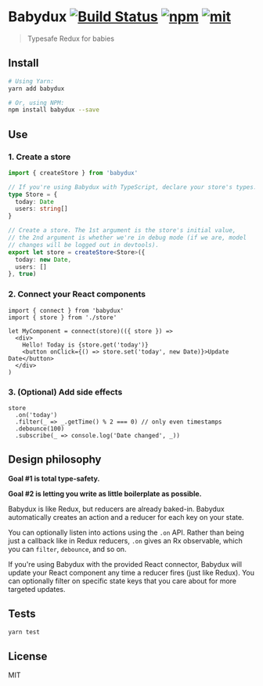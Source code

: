 # Babydux [![Build Status][build]](https://circleci.com/gh/bcherny/babydux) [![npm]](https://www.npmjs.com/package/babydux) [![mit]](https://opensource.org/licenses/MIT)

[build]: https://img.shields.io/circleci/project/bcherny/babydux.svg?branch=master&style=flat-square
[npm]: https://img.shields.io/npm/v/babydux.svg?style=flat-square
[mit]: https://img.shields.io/npm/l/babydux.svg?style=flat-square

> Typesafe Redux for babies

## Install

```sh
# Using Yarn:
yarn add babydux

# Or, using NPM:
npm install babydux --save
```

## Use

### 1. Create a store

```ts
import { createStore } from 'babydux'

// If you're using Babydux with TypeScript, declare your store's types.
type Store = {
  today: Date
  users: string[]
}

// Create a store. The 1st argument is the store's initial value,
// the 2nd argument is whether we're in debug mode (if we are, model
// changes will be logged out in devtools).
export let store = createStore<Store>({
  today: new Date,
  users: []
}, true)
```

### 2. Connect your React components

```tsx
import { connect } from 'babydux'
import { store } from './store'

let MyComponent = connect(store)(({ store }) =>
  <div>
    Hello! Today is {store.get('today')}
    <button onClick={() => store.set('today', new Date)}>Update Date</button>
  </div>
)
```

### 3. (Optional) Add side effects

```tsx
store
  .on('today')
  .filter(_ => _.getTime() % 2 === 0) // only even timestamps
  .debounce(100)
  .subscribe(_ => console.log('Date changed', _))
```

## Design philosophy

**Goal #1 is total type-safety.**

**Goal #2 is letting you write as little boilerplate as possible.**

Babydux is like Redux, but reducers are already baked-in. Babydux automatically creates an action and a reducer for each key on your state.

You can optionally listen into actions using the `.on` API. Rather than being just a callback like in Redux reducers, `.on` gives an Rx observable, which you can `filter`, `debounce`, and so on.

If you're using Babydux with the provided React connector, Babydux will update your React component any time a reducer fires (just like Redux). You can optionally filter on specific state keys that you care about for more targeted updates.

## Tests

```sh
yarn test
```

## License

MIT

